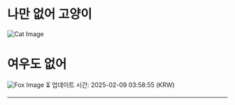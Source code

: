 
# 나만 없어 고양이

![Cat Image](https://cdn2.thecatapi.com/images/MK-sYESvO.jpg)

# 여우도 없어
![Fox Image](https://randomfox.ca/images/6.jpg)
⏳ 업데이트 시간: 2025-02-09 03:58:55 (KRW)

---
